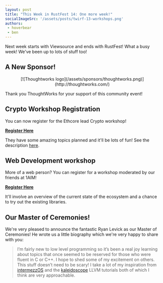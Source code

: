 ```yaml
---
layout: post
title: "This Week in RustFest 14: One more week!"
socialImageSrc: '/assets/posts/twirf-13-workshops.png'
authors:
 - hoverbear
 - ben
---
```


Next week starts with Viewsource and ends with RustFest! What a busy week! We've been up to lots of stuff too!

## A New Sponsor!

<p style="text-align: center" markdown="1">
[![Thoughtworks logo](/assets/sponsors/thoughtworks.png)](http://thoughtworks.com/)
</p>

Thank you ThoughtWorks for your support of this community event!

## Crypto Workshop Registration

You can now register for the Ethcore lead Crypto workshop!

[**Register Here**](https://activities.rustfest.eu/activities/1)

They have some amazing topics planned and it'll be lots of fun! See the description [here](https://github.com/RustFestEU/conf-2016/issues/2#issuecomment-245273083).

## Web Development workshop

More of a web person? You can register for a workshop moderated by our friends at 1AIM!

[**Register Here**](https://activities.rustfest.eu/activities/2)

It'll involve an overview of the current state of the ecosystem and a chance to try out the existing libraries.

## Our Master of Ceremonies!

We're very pleased to announce the fantastic Ryan Levick as our Master of Ceremonies! He wrote us a little biography which we're very happy to share with you:

> I’m fairly new to low level programming so it’s been a real joy learning about topics that once seemed to be reserved for those who were fluent in C or C++. I hope to shed some of my excitement on others. This stuff doesn’t need to be scary! I take a lot of my inspiration from [intermezzOS](http://intermezzos.github.io/book/) and the [kaleidoscope](http://llvm.org/docs/tutorial/index.html) LLVM tutorials both of which I think are very approachable.

